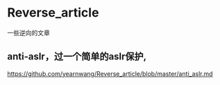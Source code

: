 # Reverse_article
一些逆向的文章

## anti-aslr，过一个简单的aslr保护,
<https://github.com/yearnwang/Reverse_article/blob/master/anti_aslr.md>
